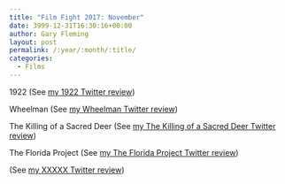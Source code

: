```yaml
---
title: "Film Fight 2017: November"
date: 3999-12-31T16:30:16+00:00
author: Gary Fleming
layout: post
permalink: /:year/:month/:title/
categories:
  - Films
---
```


1922 (See [my 1922 Twitter review](https://twitter.com/garyfleming/status/926842962180493312))

Wheelman (See [my Wheelman Twitter review](https://twitter.com/garyfleming/status/927588568981278720))

The Killing of a Sacred Deer (See [my The Killing of a Sacred Deer Twitter review](https://twitter.com/garyfleming/status/927589255500697600))

The Florida Project (See [my The Florida Project Twitter review](https://twitter.com/garyfleming/status/929783555634487297))

(See [my XXXXX Twitter review]())
